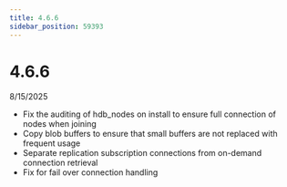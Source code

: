 ```yaml
---
title: 4.6.6
sidebar_position: 59393
---
```


# 4.6.6

8/15/2025

- Fix the auditing of hdb_nodes on install to ensure full connection of nodes when joining
- Copy blob buffers to ensure that small buffers are not replaced with frequent usage
- Separate replication subscription connections from on-demand connection retrieval
- Fix for fail over connection handling